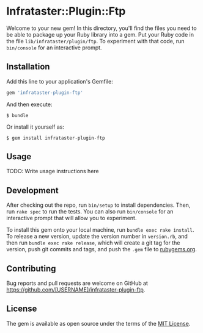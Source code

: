 # Infrataster::Plugin::Ftp

Welcome to your new gem! In this directory, you'll find the files you need to be able to package up your Ruby library into a gem. Put your Ruby code in the file `lib/infrataster/plugin/ftp`. To experiment with that code, run `bin/console` for an interactive prompt.

## Installation

Add this line to your application's Gemfile:

```ruby
gem 'infrataster-plugin-ftp'
```

And then execute:

    $ bundle

Or install it yourself as:

    $ gem install infrataster-plugin-ftp

## Usage

TODO: Write usage instructions here

## Development

After checking out the repo, run `bin/setup` to install dependencies. Then, run `rake spec` to run the tests. You can also run `bin/console` for an interactive prompt that will allow you to experiment.

To install this gem onto your local machine, run `bundle exec rake install`. To release a new version, update the version number in `version.rb`, and then run `bundle exec rake release`, which will create a git tag for the version, push git commits and tags, and push the `.gem` file to [rubygems.org](https://rubygems.org).

## Contributing

Bug reports and pull requests are welcome on GitHub at https://github.com/[USERNAME]/infrataster-plugin-ftp.

## License

The gem is available as open source under the terms of the [MIT License](https://opensource.org/licenses/MIT).
